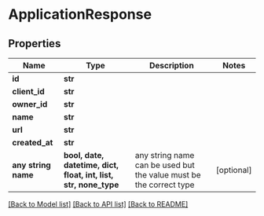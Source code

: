 # ApplicationResponse


## Properties
Name | Type | Description | Notes
------------ | ------------- | ------------- | -------------
**id** | **str** |  | 
**client_id** | **str** |  | 
**owner_id** | **str** |  | 
**name** | **str** |  | 
**url** | **str** |  | 
**created_at** | **str** |  | 
**any string name** | **bool, date, datetime, dict, float, int, list, str, none_type** | any string name can be used but the value must be the correct type | [optional]

[[Back to Model list]](../README.md#documentation-for-models) [[Back to API list]](../README.md#documentation-for-api-endpoints) [[Back to README]](../README.md)


